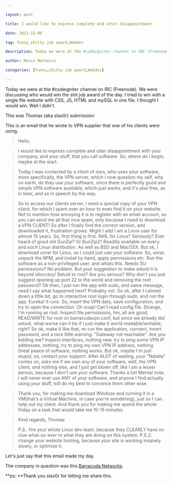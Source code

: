 ---
layout: post
title: I would like to express complete and utter disappointment
date: 2013-12-06
tag: funny,shitty job award,Webdev
description: Today we were at the #codeigniter channel on IRC (Freenode). We were discussing who would win the shit job award of the day. I tried to win with a single
author: Marco Monteiro
categories: [funny,shitty job award,Webdev]
---

Today we were at the #codeigniter channel on IRC (Freenode). We were discussing who would win the shit job award of the day. I tried to win with a single file website with CSS, JS, HTML and mySQL in one file. I thought I would win. Well I didn't.

This was Thomas (aka slax0r) submission:

This is an email that he wrote to VPN supplier that one of his clients were using.
<!--more-->

>Hello,
 
>I would like to express complete and utter disappointment with your company, and your stuff, that you call software.
So, where do I begin, maybe at the start.

>Today I was contacted by a client of ours, who uses your software, more specifically, the VPN server, which I now question my self, why on earth, do they use your software, since there is perfectly good and simple VPN software available, which just *works*, and it's also free, as in beer, and as in speech by the way.

>So to access our clients server, I need a special copy of your VPN client, for which I spent over an hour to even find it on your website. Not to mention how annoying it is to register with an email account, so you can send me all that nice spam, only because I need to download a VPN CLIENT! So after I finally find the correct version, and downloaded it, frustration grows. Might I add I am a Linux user for almost 15 years. So, first thing is first. RAR, for Linux? Seriously? Ever heard of good old GunZip? Or BunZip2? Readilly available on every and *each* Linux distribution. As well as BSD and MacOSX. But ok, I download unrar for Linux, so I could just use your software. So, unrar, unpack the RPM, and install by hand, apply permissions etc. Run the software as a non-privileged user, and whats this. Needs SU permissions? No problem. But your suggestion to make setuid it is beyond idiocracy! Setuid to root? Are you serious? Why don't you just suggest opening up port 22 to the world and removing the root password? Ok then, I just run the app with sudo, and same message, need I say what happened next? Probably not. So ok, after I calmed down a little bit, go to interactive root login through sudo, and run the app. Eureka! It runs. So, insert the VPN data, save configuration, and try to open the connection. Oh snap! Can't read config file. Strange, I'm running as root. Inspect file permissions, hm, all are good, READ/WRITE for root on barracudavpn.conf, but since we already did setuid, what worse can it be if I just make it world readable/writable, right? So ok, make it like that, re-run the application, connect, insert password, and a nice little warning: "Gateway not reachable". Are you kidding me? Inspect interfaces, nothing new, try to ping some VPN IP addresses, nothing, try to ping my own VPN IP address, nothing. Great peace of software, nothing works. But ok, maybe I'm just stupid, so, contact your support. After ALOT of waiting, your "Natalia" comes on, asks me if we own any of your software, well, the VPN client, and nothing else, and I just get blown off, like I am a lesser person, because I don't use your software. Thanks a lot! Mental note: I will never ever use ANY of your software, and anyone I find actually using your stuff, will do my best to convince them other wise.

>Thank you, for making me download Windoze and running it in a VM(that's a Virtual Machine, in case you're wondering), just so I can help out my client. And thank you for making me spend the whole friday on a task that would take me 10-15 minutes.
 
>Kind regards,
>Thomas
 
>P.S.: fire your whole Linux dev team, because they CLEARLY have no clue what-so-ever to what they are doing on this system.
>P.S.2: change your website hosting, because your site is working insanely slowly, or optimize it.


Let's just say that this email made my day.

The company in question was this [Barracuda Networks](https://www.barracuda.com/).

**ps: **Thank you slax0r for letting me share this.